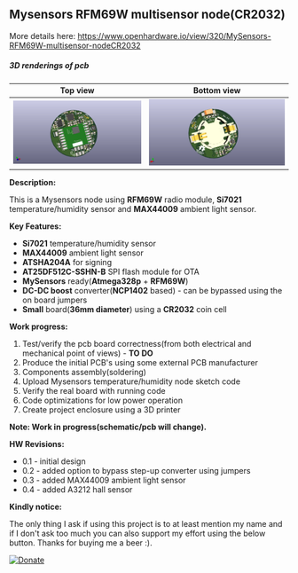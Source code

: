 ## Mysensors RFM69W multisensor node(CR2032)
More details here: https://www.openhardware.io/view/320/MySensors-RFM69W-multisensor-nodeCR2032

##### 3D renderings of pcb

Top view | Bottom view
------------ | -------------
![Alt text](3d/renderings/multisensor_cr2032_top.png?raw=true "top view") | ![Alt text](3d/renderings/multisensor_cr2032_bottom.png?raw=true "bottom view")



**Description:**

This is a Mysensors node using **RFM69W** radio module, **Si7021** temperature/humidity sensor and **MAX44009** ambient light sensor. 

**Key Features:**

 - **Si7021** temperature/humidity sensor
 - **MAX44009** ambient light sensor
 - **ATSHA204A** for signing
 - **AT25DF512C-SSHN-B** SPI flash module for OTA
 - **MySensors** ready(**Atmega328p** + **RFM69W**)
 - **DC-DC boost** converter(**NCP1402** based) - can be bypassed using the on board jumpers
 - **Small** board(**36mm diameter**) using a **CR2032** coin cell

**Work progress:**
 1. Test/verify the pcb board correctness(from both electrical and mechanical point of views) - **TO DO**
 2. Produce the initial PCB's using some external PCB manufacturer
 3. Components assembly(soldering)
 4. Upload Mysensors temperature/humidity node sketch code
 5. Verify the real board with running code
 6. Code optimizations for low power operation
 7. Create project enclosure using a 3D printer

**Note: Work in progress(schematic/pcb will change).**

**HW Revisions:**
 - 0.1 - initial design
 - 0.2 - added option to bypass step-up converter using jumpers
 - 0.3 - added MAX44009 ambient light sensor
 - 0.4 - added A3212 hall sensor


**Kindly notice:**

The only thing I ask if using this project is to at least mention my name and if I don't ask too much you can also support my effort using the below button. Thanks for buying me a beer :).

[![Donate](https://img.shields.io/badge/Donate-PayPal-green.svg)](https://www.paypal.com/cgi-bin/webscr?cmd=_s-xclick&hosted_button_id=3ELNC7T6XRJ74&source=url)
